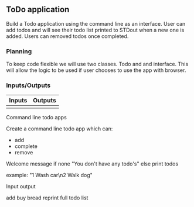 ## ToDo application

Build a Todo application using the command line as an interface. User can add todos and will see their todo list printed to STDout when a new one is added. Users can removed todos once completed. 

### Planning 

To keep code flexible we will use two classes. Todo and and interface. This will allow the logic to be used if user chooses to use the app with browser. 

### Inputs/Outputs 

| Inputs               | Outputs|
| -------------------  | -----  | 
|                      |        |




Command line todo apps

Create a command line todo app which can: 
- add 
- complete
- remove 

Welcome message 
if none "You don't have any todo's" 
else print todos 

example: "1 Wash car\n2 Walk dog" 
 
Input                     output 
                 
add buy bread             reprint full todo list  
